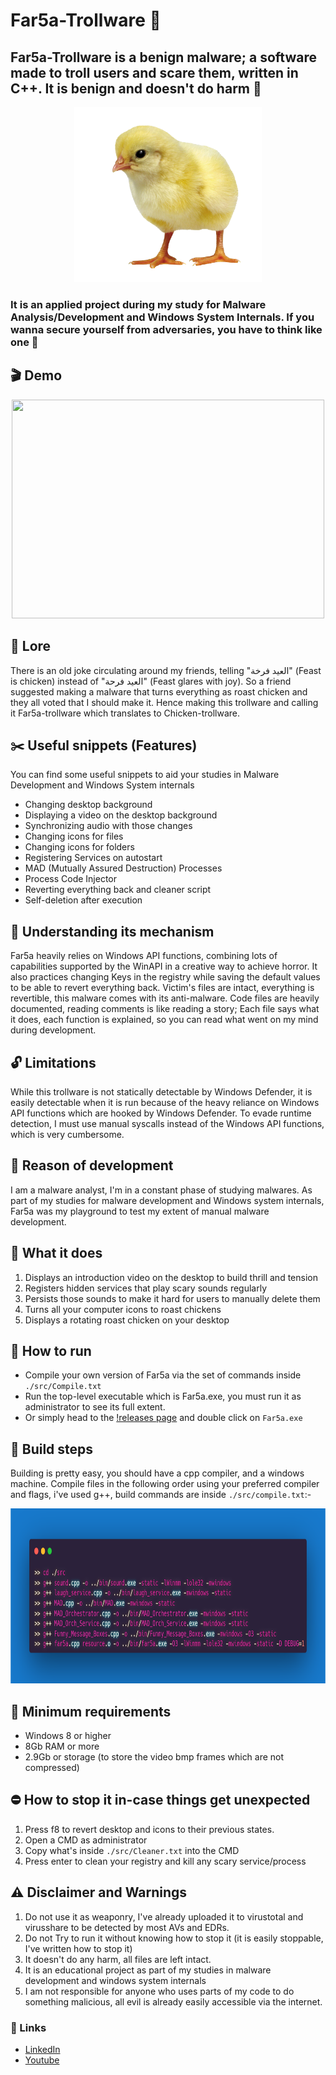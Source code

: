 # Far5a-Trollware 🐣 

## Far5a-Trollware is a benign malware; a software made to troll users and scare them, written in C++. It is benign and doesn't do harm 🐔


<p align="center">
  <img src="https://github.com/aymanreda56/Far5a-Trollware/blob/main/data/chick.png" width="300" height="280">
</p>

### It is an applied project during my study for Malware Analysis/Development and Windows System Internals. If you wanna secure yourself from adversaries, you have to think like one 💅


## 🎬 Demo
<p align="center">
  <a href="https://www.youtube.com/watch?v=gpytJI32PVE">
    <img src="https://img.youtube.com/vi/gpytJI32PVE/0.jpg" width="500" height="350">
  </a>  
</p>



## 👑 Lore
There is an old joke circulating around my friends, telling "العيد فرخة" (Feast is chicken) instead of "العيد فرحة" (Feast glares with joy).
So a friend suggested making a malware that turns everything as roast chicken and they all voted that I should make it. Hence making this trollware and calling it Far5a-trollware which translates to Chicken-trollware.

## ✂️ Useful snippets (Features)
You can find some useful snippets to aid your studies in Malware Development and Windows System internals
- Changing desktop background
- Displaying a video on the desktop background
- Synchronizing audio with those changes
- Changing icons for files
- Changing icons for folders
- Registering Services on autostart
- MAD (Mutually Assured Destruction) Processes
- Process Code Injector
- Reverting everything back and cleaner script
- Self-deletion after execution

## 🔮 Understanding its mechanism
Far5a heavily relies on Windows API functions, combining lots of capabilities supported by the WinAPI in a creative way to achieve horror.
It also practices changing Keys in the registry while saving the default values to be able to revert everything back.
Victim's files are intact, everything is revertible, this malware comes with its anti-malware.
Code files are heavily documented, reading comments is like reading a story; Each file says what it does, each function is explained, so you can read what went on my mind during development.

## 🔓 Limitations
While this trollware is not statically detectable by Windows Defender, it is easily detectable when it is run because of the heavy reliance on Windows API functions which are hooked by Windows Defender.
To evade runtime detection, I must use manual syscalls instead of the Windows API functions, which is very cumbersome.

## 👻 Reason of development
I am a malware analyst, I'm in a constant phase of studying malwares. As part of my studies for malware development and Windows system internals, Far5a was my playground to test my extent of manual malware development.

## :rocket: What it does
1) Displays an introduction video on the desktop to build thrill and tension
2) Registers hidden services that play scary sounds regularly
3) Persists those sounds to make it hard for users to manually delete them
4) Turns all your computer icons to roast chickens
5) Displays a rotating roast chicken on your desktop

## 👾 How to run
- Compile your own version of Far5a via the set of commands inside `./src/Compile.txt`
- Run the top-level executable which is Far5a.exe, you must run it as administrator to see its full extent.
- Or simply head to the [!releases page](https://github.com/aymanreda56/Far5a-Trollware/releases) and double click on `Far5a.exe`

## 🔨 Build steps
Building is pretty easy, you should have a cpp compiler, and a windows machine.
Compile files in the following order using your preferred compiler and flags, i've used g++, build commands are inside `./src/compile.txt`:-
<p align="center">
  <img src="https://github.com/aymanreda56/Far5a-Trollware/blob/main/data/compilation.png" width="900" height="280">
</p>


## 🚧 Minimum requirements
- Windows 8 or higher
- 8Gb RAM or more
- 2.9Gb or storage (to store the video bmp frames which are not compressed)

## ⛔ How to stop it in-case things get unexpected
1) Press f8 to revert desktop and icons to their previous states.
2) Open a CMD as administrator
3) Copy what's inside `./src/Cleaner.txt` into the CMD
4) Press enter to clean your registry and kill any scary service/process 

## ⚠️ Disclaimer and Warnings
1) Do not use it as weaponry, I've already uploaded it to virustotal and virusshare to be detected by most AVs and EDRs.
2) Do not Try to run it without knowing how to stop it (it is easily stoppable, I've written how to stop it)
3) It doesn't do any harm, all files are left intact.
4) It is an educational project as part of my studies in malware development and windows system internals
5) I am not responsible for anyone who uses parts of my code to do something malicious, all evil is already easily accessible via the internet.




### 🔗 Links

- [LinkedIn](https://www.linkedin.com/in/ayman-reda-b845b0203/)
- [Youtube](https://www.youtube.com/@aymanmohamed2516)
